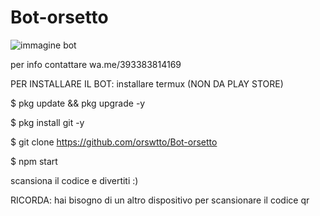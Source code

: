 # Bot-orsetto
![immagine bot](https://user-images.githubusercontent.com/96488975/149559879-204c39dd-249a-43c8-af01-75c74638f0e2.png)


per info contattare wa.me/393383814169


PER INSTALLARE IL BOT:
installare termux (NON DA PLAY STORE)



$ pkg update && pkg upgrade -y



$ pkg install git -y



$ git clone https://github.com/orswtto/Bot-orsetto



$ npm start



scansiona il codice e divertiti :)


RICORDA: hai bisogno di un altro dispositivo per scansionare il codice qr
